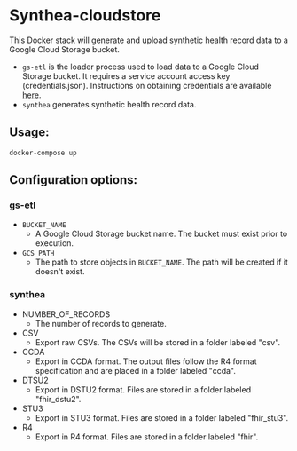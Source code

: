 # Synthea-cloudstore
This Docker stack will generate and upload synthetic health record data to a Google Cloud Storage bucket.
- `gs-etl` is the loader process used to load data to a Google Cloud Storage bucket.  It requires a service account access key (credentials.json). Instructions on obtaining credentials are available [here](https://cloud.google.com/iam/docs/creating-managing-service-account-keys).
- `synthea` generates synthetic health record data.

## Usage:
`docker-compose up`

## Configuration options:

### gs-etl
- `BUCKET_NAME`
    - A Google Cloud Storage bucket name.  The bucket must exist prior to execution.
- `GCS_PATH`
    - The path to store objects in `BUCKET_NAME`.  The path will be created if it doesn't exist.

### synthea

- NUMBER_OF_RECORDS
    - The number of records to generate.
- CSV
    - Export raw CSVs.  The CSVs will be stored in a folder labeled "csv".
- CCDA
    - Export in CCDA format.  The output files follow the R4 format specification and are placed in a folder labeled "ccda".
- DTSU2
    - Export in DSTU2 format.  Files are stored in a folder labeled "fhir_dstu2".
- STU3
    - Export in STU3 format.  Files are stored in a folder labeled "fhir_stu3".
- R4
    - Export in R4 format.  Files are stored in a folder labeled "fhir".